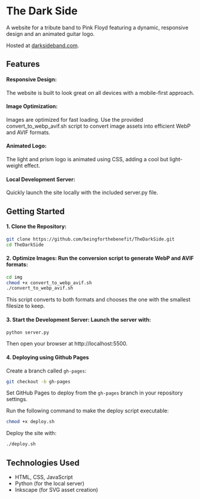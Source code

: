 # The Dark Side

A website for a tribute band to Pink Floyd featuring a dynamic, responsive design and an animated guitar logo.

Hosted at [darksideband.com](https://darksideband.com).

## Features

#### Responsive Design:

The website is built to look great on all devices with a mobile-first approach.

#### Image Optimization:

Images are optimized for fast loading. Use the provided convert_to_webp_avif.sh script to convert image assets into efficient WebP and AVIF formats.

#### Animated Logo:

The light and prism logo is animated using CSS, adding a cool but light-weight effect.

#### Local Development Server:

Quickly launch the site locally with the included server.py file.

## Getting Started

#### 1. Clone the Repository:

```bash
git clone https://github.com/beingforthebenefit/TheDarkSide.git
cd TheDarkSide
```

#### 2. Optimize Images: Run the conversion script to generate WebP and AVIF formats:

```bash
cd img
chmod +x convert_to_webp_avif.sh
./convert_to_webp_avif.sh
```

This script converts to both formats and chooses the one with the smallest filesize to keep.

#### 3. Start the Development Server: Launch the server with:

```bash
python server.py
```

Then open your browser at http://localhost:5500.

#### 4. Deploying using Github Pages

Create a branch called `gh-pages`:

```bash
git checkout -b gh-pages
```

Set GitHub Pages to deploy from the `gh-pages` branch in your repository settings.

Run the following command to make the deploy script executable:

```bash
chmod +x deploy.sh
```

Deploy the site with:

```bash
./deploy.sh
```

## Technologies Used

- HTML, CSS, JavaScript
- Python (for the local server)
- Inkscape (for SVG asset creation)
